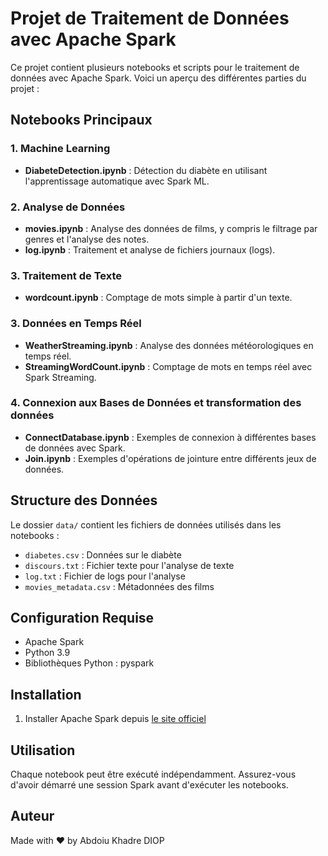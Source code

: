 # Projet de Traitement de Données avec Apache Spark

Ce projet contient plusieurs notebooks et scripts pour le traitement de données avec Apache Spark. Voici un aperçu des différentes parties du projet :

## Notebooks Principaux

### 1. Machine Learning
- **DiabeteDetection.ipynb** : Détection du diabète en utilisant l'apprentissage automatique avec Spark ML.

### 2. Analyse de Données
- **movies.ipynb** : Analyse des données de films, y compris le filtrage par genres et l'analyse des notes.
- **log.ipynb** : Traitement et analyse de fichiers journaux (logs).

### 3. Traitement de Texte
- **wordcount.ipynb** : Comptage de mots simple à partir d'un texte.


### 3. Données en Temps Réel
- **WeatherStreaming.ipynb** : Analyse des données météorologiques en temps réel.
- **StreamingWordCount.ipynb** : Comptage de mots en temps réel avec Spark Streaming.

### 4. Connexion aux Bases de Données et transformation des données
- **ConnectDatabase.ipynb** : Exemples de connexion à différentes bases de données avec Spark.
- **Join.ipynb** : Exemples d'opérations de jointure entre différents jeux de données.

## Structure des Données

Le dossier `data/` contient les fichiers de données utilisés dans les notebooks :
- `diabetes.csv` : Données sur le diabète
- `discours.txt` : Fichier texte pour l'analyse de texte
- `log.txt` : Fichier de logs pour l'analyse
- `movies_metadata.csv` : Métadonnées des films

## Configuration Requise

- Apache Spark
- Python 3.9
- Bibliothèques Python : pyspark

## Installation

1. Installer Apache Spark depuis [le site officiel](https://spark.apache.org/downloads.html)

## Utilisation

Chaque notebook peut être exécuté indépendamment. Assurez-vous d'avoir démarré une session Spark avant d'exécuter les notebooks.

## Auteur

Made with ❤️ by Abdoiu Khadre DIOP